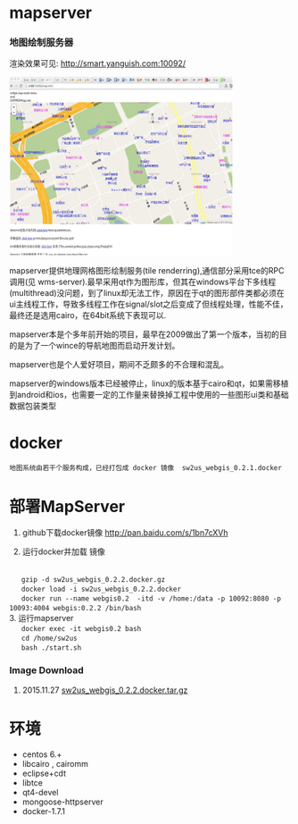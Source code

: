 mapserver
=========

### 地图绘制服务器

渲染效果可见:  http://smart.yanguish.com:10092/
<div>
<img src="./doc/image01.jpg" width="400px" height="320px"/>
</div>
<p></p>

  mapserver提供地理网格图形绘制服务(tile renderring),通信部分采用tce的RPC调用(见 wms-server).最早采用qt作为图形库，但其在windows平台下多线程(multithread)没问题，到了linux却无法工作，原因在于qt的图形部件类都必须在ui主线程工作，导致多线程工作在signal/slot之后变成了但线程处理，性能不佳，最终还是选用cairo，在64bit系统下表现可以.
	
  mapserver本是个多年前开始的项目，最早在2009做出了第一个版本，当初的目的是为了一个wince的导航地图而启动开发计划。

  mapserver也是个人爱好项目，期间不乏颇多的不合理和混乱。
  
  mapserver的windows版本已经被停止，linux的版本基于cairo和qt，如果需移植到android和ios，也需要一定的工作量来替换掉工程中使用的一些图形ui类和基础数据包装类型

docker 
=====

	地图系统由若干个服务构成，已经打包成 docker 镜像  sw2us_webgis_0.2.1.docker 
	

部署MapServer
=============

1. github下载docker镜像
	http://pan.baidu.com/s/1bn7cXVh
	
2. 运行docker并加载 镜像  
<code>
   gzip -d sw2us_webgis_0.2.2.docker.gz
   docker load -i sw2us_webgis_0.2.2.docker
   docker run --name webgis0.2  -itd -v /home:/data -p 10092:8080 -p 10093:4004 webgis:0.2.2 /bin/bash
</code>
3. 运行mapserver
<code>
   docker exec -it webgis0.2 bash 
   cd /home/sw2us
   bash ./start.sh
</code>	

### Image Download
1. 2015.11.27 <a href="http://pan.baidu.com/s/1bn7cXVh">sw2us_webgis_0.2.2.docker.tar.gz</a>      

环境
====
* centos 6.+
* libcairo , cairomm
* eclipse+cdt
* libtce
* qt4-devel
* mongoose-httpserver
* docker-1.7.1
